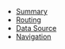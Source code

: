 - [Summary](@summary)
- [Routing](@routing)
- [Data Source](@data-source)
- [Navigation](@navigation)